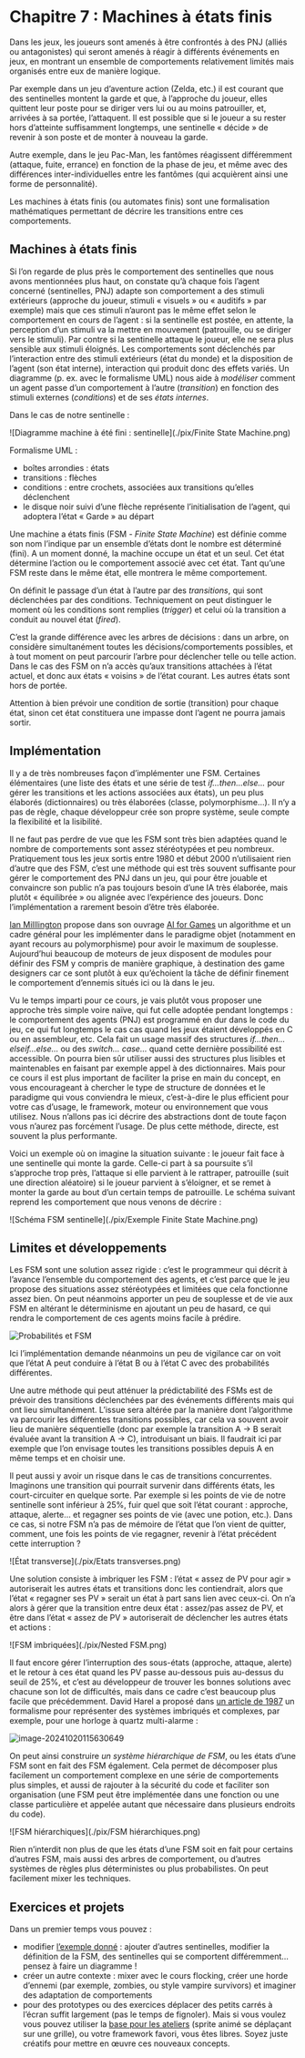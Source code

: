 # Chapitre 7 : Machines à états finis

Dans les jeux, les joueurs sont amenés à être confrontés à des PNJ (alliés ou antagonistes) qui seront amenés à réagir à différents événements en jeux, en montrant un ensemble de comportements relativement limités mais organisés entre eux de manière logique.

Par exemple dans un jeu d’aventure action (Zelda, etc.) il est courant que des sentinelles montent la garde et que, à l’approche du joueur, elles quittent leur poste pour se diriger vers lui ou au moins patrouiller, et, arrivées à sa portée, l’attaquent. Il est possible que si le joueur a su rester hors d’atteinte suffisamment longtemps, une sentinelle « décide » de revenir à son poste et de monter à nouveau la garde. 

Autre exemple, dans le jeu Pac-Man, les fantômes réagissent différemment (attaque, fuite, errance) en fonction de la phase de jeu, et même avec des différences inter-individuelles entre les fantômes (qui acquièrent ainsi une forme de personnalité).

Les machines à états finis (ou automates finis) sont une formalisation mathématiques permettant de décrire les transitions entre ces comportements. 

## Machines à états finis

Si l’on regarde de plus près le comportement des sentinelles que nous avons mentionnées plus haut, on constate qu’à chaque fois l’agent concerné (sentinelles, PNJ) adapte son comportement a des stimuli extérieurs (approche du joueur, stimuli « visuels » ou « auditifs » par exemple) mais que ces stimuli n’auront pas le même effet selon le comportement en cours de l’agent : si la sentinelle est postée, en attente, la perception d’un stimuli va la mettre en mouvement (patrouille, ou se diriger vers le stimuli). Par contre si la sentinelle attaque le joueur, elle ne sera plus sensible aux stimuli éloignés. Les comportements sont déclenchés par l’interaction entre des stimuli extérieurs (état du monde) et la disposition de l’agent (son état interne), interaction qui produit donc des effets variés. Un diagramme (p. ex. avec le formalisme UML) nous aide à *modéliser* comment un agent passe d’un comportement à l’autre (*transition*) en fonction des stimuli externes (*conditions*) et de ses *états internes*.

Dans le cas de notre sentinelle :

![Diagramme machine à été fini : sentinelle](./pix/Finite State Machine.png)

Formalisme UML : 

* boîtes arrondies : états
* transitions : flèches
* conditions : entre crochets, associées aux transitions qu’elles déclenchent
* le disque noir suivi d’une flèche représente l’initialisation de l’agent, qui adoptera l’état « Garde » au départ

Une machine a états finis (FSM - *Finite State Machine*) est définie comme son nom l’indique par un ensemble d’états dont le nombre est déterminé (fini). A un moment donné, la machine occupe un état et un seul. Cet état détermine l’action ou le comportement associé avec cet état. Tant qu’une FSM reste dans le même état, elle montrera le même comportement. 

On définit le passage d’un état à l’autre par des *transitions*, qui sont déclenchées par des conditions. Techniquement on peut distinguer le moment où les conditions sont remplies (*trigger*) et celui où la transition a conduit au nouvel état (*fired*). 

C’est la grande différence avec les arbres de décisions : dans un arbre, on considère simultanément toutes les décisions/comportements possibles, et à tout moment on peut parcourir l’arbre pour déclencher telle ou telle action. Dans le cas des FSM on n’a accès qu’aux transitions attachées à l’état actuel, et donc aux états « voisins » de l’état courant. Les autres états sont hors de portée.

Attention à bien prévoir une condition de sortie (transition) pour chaque état, sinon cet état constituera une impasse dont l’agent ne pourra jamais sortir.

## Implémentation

Il y a de très nombreuses façon d’implémenter une FSM. Certaines élémentaires (une liste des états et une série de test *if…then…else…* pour gérer les transitions et les actions associées aux états), un peu plus élaborés (dictionnaires) ou très élaborées (classe, polymorphisme…). Il n‘y a pas de règle, chaque développeur crée son propre système, seule compte la flexibilité et la lisibilité.

Il ne faut pas perdre de vue que les FSM sont très bien adaptées quand le nombre de comportements sont assez stéréotypées et peu nombreux. Pratiquement tous les jeux sortis entre 1980 et début 2000 n’utilisaient rien d’autre que des FSM, c’est une méthode qui est très souvent suffisante pour gérer le comportement des PNJ dans un jeu, qui pour être jouable et convaincre son public n’a pas toujours besoin d’une IA très élaborée, mais plutôt « équilibrée » ou alignée avec l’expérience des joueurs. Donc l’implémentation a rarement besoin d’être très élaborée. 

[Ian Milllington](https://fr.wikipedia.org/wiki/Ian_Millington) propose dans son ouvrage [AI for Games](https://www.taylorfrancis.com/books/mono/10.1201/9781351053303/ai-games-third-edition-ian-millington) un algorithme et un cadre général pour les implémenter dans le paradigme objet (notamment en ayant recours au polymorphisme) pour avoir le maximum de souplesse. Aujourd’hui beaucoup de moteurs de jeux disposent de modules pour définir des FSM y compris de manière graphique, à destination des game designers car ce sont plutôt à eux qu’échoient la tâche de définir finement le comportement d’ennemis situés ici ou là dans le jeu.

Vu le temps imparti pour ce cours,  je vais plutôt vous proposer une approche très simple voire naïve, qui fut celle adoptée pendant longtemps : le comportement des agents (PNJ) est programmé en dur dans le code du jeu, ce qui fut longtemps le cas cas quand les jeux étaient développés en C ou en assembleur, etc. Cela fait un usage massif des structures *if…then…elseif…else…* ou des *switch… case…* quand cette dernière possibilité est accessible. On pourra bien sûr utiliser aussi des structures plus lisibles et maintenables en faisant par exemple appel à des dictionnaires. Mais pour ce cours il est plus important de faciliter la prise en main du concept, en vous encourageant à chercher le type de structure de données et le paradigme qui vous conviendra le mieux, c’est-à-dire le plus efficient pour votre cas d’usage, le framework, moteur ou environnement que vous utilisez. Nous n’allons pas ici décrire des abstractions dont de toute façon vous n’aurez pas forcément l’usage. De plus cette méthode, directe, est souvent la plus performante.

Voici un exemple où on imagine la situation suivante : le joueur fait face à une sentinelle qui monte la garde. Celle-ci part à sa poursuite s’il s’approche trop près, l’attaque si elle parvient à le rattraper, patrouille (suit une direction aléatoire) si le joueur parvient à s’éloigner, et se remet à monter la garde au bout d’un certain temps de patrouille. Le schéma suivant reprend les comportement que nous venons de décrire :

![Schéma FSM sentinelle](./pix/Exemple Finite State Machine.png)



## Limites et développements

Les FSM sont une solution assez rigide : c’est le programmeur qui décrit à l’avance l’ensemble du comportement des agents, et c’est parce que le jeu propose des situations assez stéréotypées et limitées que cela fonctionne assez bien. On peut néanmoins apporter un peu de souplesse et de vie aux FSM en altérant le déterminisme en ajoutant un peu de hasard, ce qui rendra le comportement de ces agents moins facile à prédire.

![Probabilités et FSM](./pix/Random-FSM.png)

Ici l’implémentation demande néanmoins un peu de vigilance car on voit que l’état A peut conduire à l’état B ou à l’état C avec des probabilités différentes. 

Une autre méthode qui peut atténuer la prédictabilité des FSMs est de prévoir des transitions déclenchées par des événements différents mais qui ont lieu simultanément. L’issue sera altérée par la manière dont l’algorithme va parcourir les différentes transitions possibles, car cela va souvent avoir lieu de manière séquentielle (donc par exemple la transition A -> B serait évaluée avant la transition A -> C), introduisant un biais. Il faudrait ici par exemple que l’on envisage toutes les transitions possibles depuis A en même temps et en choisir une.

Il peut aussi y avoir un risque dans le cas de transitions concurrentes. Imaginons une transition qui pourrait survenir dans différents états, les court-circuiter en quelque sorte. Par exemple si les points de vie de notre sentinelle sont inférieur à 25%, fuir quel que soit l’état courant : approche, attaque, alerte… et regagner ses points de vie (avec une potion, etc.). Dans ce cas, si notre FSM n’a pas de mémoire de l’état que l’on vient de quitter, comment, une fois les points de vie regagner, revenir à l’état précédent cette interruption ?	

![État transverse](./pix/Etats transverses.png)

Une solution consiste à imbriquer les FSM : l’état « assez de PV pour agir » autoriserait les autres états et transitions donc les contiendrait, alors que l’état « regagner ses PV » serait un état à part sans lien avec ceux-ci. On n’a alors à gérer que la transition entre deux état : assez/pas assez de PV, et être dans l’état « assez de PV » autoriserait de déclencher les autres états et actions :

![FSM imbriquées](./pix/Nested FSM.png)

Il faut encore gérer l’interruption des sous-états (approche, attaque, alerte) et le retour à ces état quand les PV passe au-dessous puis au-dessus du seuil de 25%, et c’est au développeur de trouver les bonnes solutions avec chacune son lot de difficultés, mais dans ce cadre c’est beaucoup plus facile que précédemment. David Harel a proposé dans [un article de 1987](https://www.sciencedirect.com/science/article/pii/0167642387900359) un formalisme pour représenter des systèmes imbriqués et complexes, par exemple, pour une horloge à quartz multi-alarme :

![image-20241020115630649](./pix/Complex-FSM-Representation.png)

On peut ainsi construire *un système hiérarchique de FSM*, ou les états d’une FSM sont en fait des FSM également. Cela permet de décomposer plus facilement un comportement complexe en une série de comportements plus simples, et aussi de rajouter à la sécurité du code et faciliter son organisation (une FSM peut être implémentée dans une fonction ou une classe particulière et appelée autant que nécessaire dans plusieurs endroits du code).

![FSM hiérarchiques](./pix/FSM hiérarchiques.png)

Rien n’interdit non plus de que les états d’une FSM soit en fait pour certains d’autres FSM, mais aussi des arbres de comportement, ou d’autres systèmes de règles plus déterministes ou plus probabilistes. On peut facilement mixer les techniques.

## Exercices et projets

Dans un premier temps vous pouvez :

* modifier [l’exemple donné](https://github.com/Jehadel/Base-Atelier-Cours/) : ajouter d’autres sentinelles, modifier la définition de la FSM, des sentinelles qui se comportent différemment… pensez à faire un diagramme !
* créer un autre contexte : mixer avec le cours flocking, créer une horde d’ennemi (par exemple, zombies, ou style vampire survivors) et imaginer des adaptation de comportements 
* pour des prototypes ou des exercices déplacer des petits carrés à l’écran suffit largement (pas le temps de fignoler). Mais si vous voulez vous pouvez utiliser la [base pour les ateliers](https://github.com/Jehadel/Base-Atelier-Cours/) (sprite animé se déplaçant sur une grille), ou votre framework favori, vous êtes libres. Soyez juste créatifs pour mettre en œuvre ces nouveaux concepts.